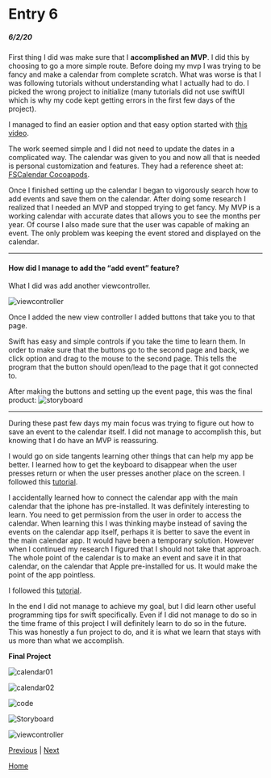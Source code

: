 # Entry 6
##### 6/2/20

First thing I did was make sure that I **accomplished an MVP**. I did this by choosing to go a more simple route. Before doing my mvp I was trying to be fancy and make a calendar from complete scratch. What was worse is that I was following tutorials without understanding what I actually had to do. I picked the wrong project to initialize (many tutorials did not use swiftUI which is why my code kept getting errors in the first few days of the project).

I managed to find an easier option and that easy option started with [this video](https://youtu.be/5Jwlet8L84w).

The work seemed simple and I did not need to update the dates in a complicated way. The calendar was given to you and now all that is needed is personal customization and features. They had a reference sheet at: [FSCalendar Cocoapods](https://cocoapods.org/pods/FSCalendar).

Once I finished setting up the calendar I began to vigorously search how to add events and save them on the calendar.
After doing some research I realized that I needed an MVP and stopped trying to get fancy. My MVP is a working calendar with accurate dates that allows you to see the months per year. Of course I also made sure that the user was capable of making an event. The only problem was keeping the event stored and displayed on the calendar.

---
#### How did I manage to add the “add event” feature?

What I did was add another viewcontroller.

![viewcontroller](images/viewcontroller.png)

Once I added the new view controller I added buttons that take you to that page.

Swift has easy and simple controls if you take the time to learn them. In order to make sure that the buttons go to the second page and back, we click option and drag to the mouse to the second page. This tells the program that the button should open/lead to the page that it got connected to.

After making the buttons and setting up the event page, this was the final product:
![storyboard](images/Storyboard.png)

---

During these past few days my main focus was trying to figure out how to save an event to the calendar itself. I did not manage to accomplish this, but knowing that I do have an MVP is reassuring.

I would go on side tangents learning other things that can help my app be better. I learned how to get the keyboard to disappear when the user presses return or when the user presses another place on the screen.
I followed this [tutorial](https://youtu.be/l-Uup2lKw1Y).

I accidentally learned how to connect the calendar app with the main calendar that the iphone has pre-installed.  It was definitely interesting to learn.
You need to get permission from the user in order to access the calendar. When learning this I was thinking maybe instead of saving the events on the calendar app itself, perhaps it is better to save the event in the main calendar app. It would have been a temporary solution. However when I continued my research I figured that I should not take that approach. The whole point of the calendar is to make an event and save it in that calendar, on the calendar that Apple pre-installed for us. It would make the point of the app pointless.

I followed this [tutorial](https://youtu.be/sSFzcvvs4Oc).

In the end I did not manage to achieve my goal, but I did learn other useful programming tips for swift specifically. Even if I did not manage to do so in the time frame of this project I will definitely learn to do so in the future. This was honestly a fun project to do, and it is what we learn that stays with us more than what we accomplish.

**Final Project**

![calendar01](images/calendar01.png)

![calendar02](images/calendar02.png)

![code](images/code.png)

![Storyboard](images/Storyboard.png)

![viewcontroller](images/viewcontroller.png)

[Previous](entry05.md) | [Next](entry07.md)

[Home](../README.md)